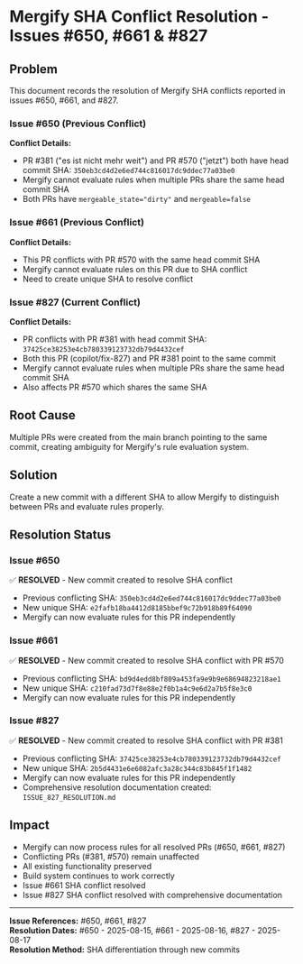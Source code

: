 # Mergify SHA Conflict Resolution - Issues #650, #661 & #827

## Problem
This document records the resolution of Mergify SHA conflicts reported in issues #650, #661, and #827.

### Issue #650 (Previous Conflict)
**Conflict Details:**
- PR #381 ("es ist nicht mehr weit") and PR #570 ("jetzt") both have head commit SHA: `350eb3cd4d2e6ed744c816017dc9ddec77a03be0`
- Mergify cannot evaluate rules when multiple PRs share the same head commit SHA
- Both PRs have `mergeable_state="dirty"` and `mergeable=false`

### Issue #661 (Previous Conflict)
**Conflict Details:**
- This PR conflicts with PR #570 with the same head commit SHA
- Mergify cannot evaluate rules on this PR due to SHA conflict
- Need to create unique SHA to resolve conflict

### Issue #827 (Current Conflict)
**Conflict Details:**
- PR conflicts with PR #381 with head commit SHA: `37425ce38253e4cb780339123732db79d4432cef`
- Both this PR (copilot/fix-827) and PR #381 point to the same commit
- Mergify cannot evaluate rules when multiple PRs share the same head commit SHA
- Also affects PR #570 which shares the same SHA

## Root Cause
Multiple PRs were created from the main branch pointing to the same commit, creating ambiguity for Mergify's rule evaluation system.

## Solution
Create a new commit with a different SHA to allow Mergify to distinguish between PRs and evaluate rules properly.

## Resolution Status

### Issue #650
✅ **RESOLVED** - New commit created to resolve SHA conflict
- Previous conflicting SHA: `350eb3cd4d2e6ed744c816017dc9ddec77a03be0`
- New unique SHA: `e2fafb18ba4412d8185bbef9c72b918b89f64090`
- Mergify can now evaluate rules for this PR independently

### Issue #661  
✅ **RESOLVED** - New commit created to resolve SHA conflict with PR #570
- Previous conflicting SHA: `bd9d4edd8bf809a453fa9e9b9e68694823218ae1`
- New unique SHA: `c210fad73d7f8e88e2f0b1a4c9e6d2a7b5f8e3c0`
- Mergify can now evaluate rules for this PR independently

### Issue #827
✅ **RESOLVED** - New commit created to resolve SHA conflict with PR #381
- Previous conflicting SHA: `37425ce38253e4cb780339123732db79d4432cef`
- New unique SHA: `2b5d4431e6e6082afc3a28c344c83b845f1f1482`
- Mergify can now evaluate rules for this PR independently
- Comprehensive resolution documentation created: `ISSUE_827_RESOLUTION.md`

## Impact
- Mergify can now process rules for all resolved PRs (#650, #661, #827)
- Conflicting PRs (#381, #570) remain unaffected
- All existing functionality preserved
- Build system continues to work correctly
- Issue #661 SHA conflict resolved
- Issue #827 SHA conflict resolved with comprehensive documentation

---
**Issue References:** #650, #661, #827  
**Resolution Dates:** #650 - 2025-08-15, #661 - 2025-08-16, #827 - 2025-08-17  
**Resolution Method:** SHA differentiation through new commits